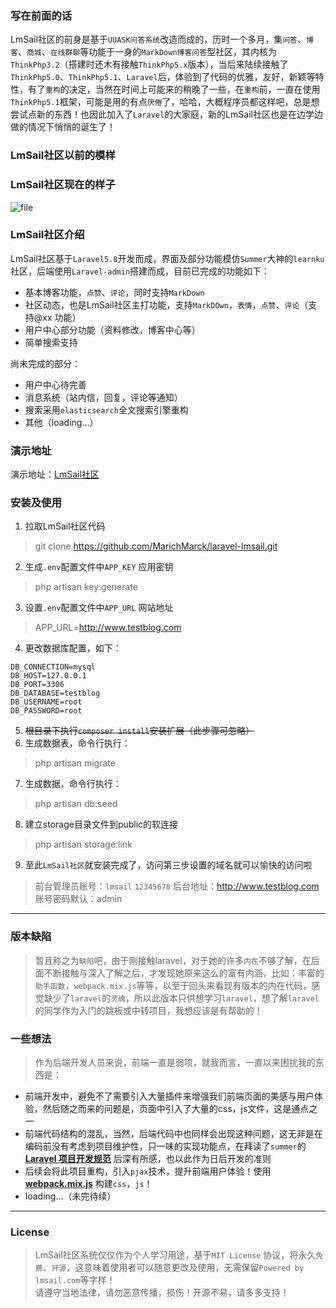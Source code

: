 ### 写在前面的话  

LmSail社区的前身是基于`UUASK问答系统`改造而成的，历时一个多月，集`问答`、`博客`、`商城`、`在线群聊`等功能于一身的`MarkDown博客问答`型社区，其内核为`ThinkPhp3.2`（搭建时还木有接触`ThinkPhp5.x`版本），当后来陆续接触了`ThinkPhp5.0`、`ThinkPhp5.1`、`Laravel`后，体验到了代码的优雅，友好，新颖等特性，有了`重构`的决定，当然在时间上可能来的稍晚了一些，在`重构`前，一直在使用`ThinkPhp5.1`框架，可能是用的有点`厌倦`了，哈哈，大概程序员都这样吧，总是想尝试点新的东西！也因此加入了`Laravel`的大家庭，新的LmSail社区也是在边学边做的情况下悄悄的诞生了！  

### LmSail社区以前的模样  



### LmSail社区现在的样子  

![file](/storage/fcc8c86c8e5bd2929ee3a2d741d95252.png)

### LmSail社区介绍  
LmSail社区基于`Laravel5.8`开发而成，界面及部分功能模仿`Summer`大神的`learnku`社区，后端使用`Laravel-admin`搭建而成，目前已完成的功能如下：  
* 基本博客功能，`点赞`、`评论`，同时支持`MarkDown`
* 社区动态，也是LmSail社区主打功能，支持`MarkDOwn`，`表情`，`点赞`、`评论`（支持@xx 功能）  
* 用户中心部分功能（资料修改，博客中心等）
* 简单搜索支持

尚未完成的部分：  

* 用户中心待完善
* 消息系统（站内信，回复，评论等通知）
* 搜索采用`elasticsearch`全文搜索引擎重构
* 其他（loading...）  

### 演示地址  

演示地址：[LmSail社区](http://www.lmsail.com)

### 安装及使用  
1. 拉取LmSail社区代码  
> git clone https://github.com/MarichMarck/laravel-lmsail.git
2. 生成`.env`配置文件中`APP_KEY` 应用密钥
> php artisan key:generate
3. 设置`.env`配置文件中`APP_URL` 网站地址
> APP_URL=http://www.testblog.com
4. 更改数据库配置，如下：  
```env
DB_CONNECTION=mysql
DB_HOST=127.0.0.1
DB_PORT=3306
DB_DATABASE=testblog
DB_USERNAME=root
DB_PASSWORD=root
```
5. ~~根目录下执行`composer install`安装扩展（此步骤可忽略）~~
6. 生成数据表，命令行执行： 
> php artisan migrate
7. 生成数据，命令行执行：
> php artisan db:seed
8. 建立storage目录文件到public的软连接
> php artisan storage:link 
9. 至此`LmSail社区`就安装完成了，访问第三步设置的域名就可以愉快的访问啦
> 前台管理员账号：`lmsail`   `12345678`
> 后台地址：http://www.testblog.com  账号密码默认：admin  

-----


### 版本缺陷  
> 暂且称之为`缺陷`吧，由于刚接触laravel，对于她的许多`内在`不够了解，在后面不断接触与深入了解之后，才发现她原来这么的富有内涵，比如：丰富的`助手函数`，`webpack.mix.js`等等，以至于回头来看现有版本的内在代码，感觉缺少了`laravel`的`灵魂`，所以此版本只供想学习`laravel`，想了解`laravel`的同学作为入门的跳板或中转项目，我想应该是有帮助的！  

### 一些想法  
> 作为后端开发人员来说，前端一直是弱项，就我而言，一直以来困扰我的东西是：
* 前端开发中，避免不了需要引入大量插件来增强我们前端页面的美感与用户体验，然后随之而来的问题是，页面中引入了大量的css，js文件，这是通点之一
* 前端代码结构的混乱，当然，后端代码中也同样会出现这种问题，这无非是在编码前没有考虑到项目维护性，只一味的实现功能点，在拜读了`summer`的 **[Laravel 项目开发规范](https://learnku.com/docs/laravel-specification/5.5)** 后深有所感，也以此作为日后开发的准则
* 后续会将此项目重构，引入`pjax`技术，提升前端用户体验！使用 **[webpack.mix.js](https://learnku.com/docs/laravel/5.5/mix/1307#plain-css)** 构建`css`，`js`！
* loading...（未完待续）  

-----


### License  

> LmSail社区系统仅仅作为个人学习用途，基于`MIT License` 协议，将永久`免费`、`开源`，这意味着使用者可以随意更改及使用，无需保留`Powered by lmsail.com`等字样！  
> 请遵守当地法律，请勿恶意传播，损伤！开源不易，请多多支持！
